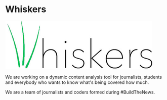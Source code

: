 # Whiskers


![image](whiskers.jpg)

We are working on a dynamic content analysis tool for journalists, students and everybody who wants to know what's being covered how much.

We are a team of journalists and coders formed during #BuildTheNews.



